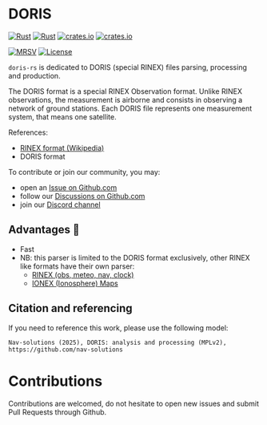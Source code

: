 DORIS
=====

[![Rust](https://github.com/nav-solutions/doris/actions/workflows/rust.yml/badge.svg)](https://github.com/nav-solutions/doris/actions/workflows/rust.yml)
[![Rust](https://github.com/nav-solutions/doris/actions/workflows/daily.yml/badge.svg)](https://github.com/nav-solutions/doris/actions/workflows/daily.yml)
[![crates.io](https://docs.rs/doris/badge.svg)](https://docs.rs/doris/)
[![crates.io](https://img.shields.io/crates/d/doris.svg)](https://crates.io/crates/doris)

[![MRSV](https://img.shields.io/badge/MSRV-1.82.0-orange?style=for-the-badge)](https://github.com/rust-lang/rust/releases/tag/1.82.0)
[![License](https://img.shields.io/badge/license-MPL_2.0-orange?style=for-the-badge&logo=mozilla)](https://github.com/nav-solutions/doris/blob/main/LICENSE)

`doris-rs` is dedicated to DORIS (special RINEX) files parsing, processing
and production.

The DORIS format is a special RINEX Observation format. Unlike RINEX observations,
the measurement is airborne and consists in observing a network of ground stations.
Each DORIS file represents one measurement system, that means one satellite.

References:

- [RINEX format (Wikipedia)](https://en.wikipedia.org/wiki/RINEX) 
- DORIS format

To contribute or join our community, you may:

- open an [Issue on Github.com](https://github.com/nav-solutions/doris/issues) 
- follow our [Discussions on Github.com](https://github.com/nav-solutions/discussions)
- join our [Discord channel](https://discord.gg/EqhEBXBmJh)

## Advantages :rocket: 

- Fast
- NB: this parser is limited to the DORIS format exclusively, 
other RINEX like formats have their own parser:
  - [RINEX (obs, meteo, nav, clock)](https://github.com/nav-solutions/doris)
  - [IONEX (Ionosphere) Maps](https://github.com/nav-solutions/ionex)

## Citation and referencing

If you need to reference this work, please use the following model:

`Nav-solutions (2025), DORIS: analysis and processing (MPLv2), https://github.com/nav-solutions`

Contributions
=============

Contributions are welcomed, do not hesitate to open new issues
and submit Pull Requests through Github.
